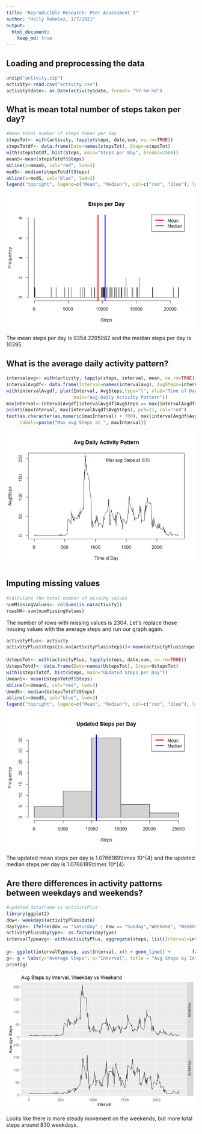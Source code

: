 ```yaml
---
title: "Reproducible Research: Peer Assessment 1"
author: "Holly Rebelez, 1/7/2021"
output: 
  html_document:
    keep_md: true
---
```



## Loading and preprocessing the data

```r
unzip("activity.zip")
activity<-read.csv("activity.csv")
activity$date<- as.Date(activity$date, format= "%Y-%m-%d")
```

## What is mean total number of steps taken per day?


```r
#mean total number of steps taken per day
stepsTot<- with(activity, tapply(steps, date,sum, na.rm=TRUE))
stepsTotdf<- data.frame(Date=names(stepsTot), Steps=stepsTot)
with(stepsTotdf, hist(Steps, main="Steps per Day", breaks=2500))
meanS<-mean(stepsTotdf$Steps)
abline(v=meanS, col="red", lwd=3)
medS<- median(stepsTotdf$Steps)
abline(v=medS, col="blue", lwd=3)
legend("topright", legend=c("Mean", "Median"), col=c("red", "blue"), lwd=3)
```

![](PA1_template_files/figure-html/meanSteps-1.png)<!-- -->

The mean steps per day is 9354.2295082 and the median steps per day is 10395.

## What is the average daily activity pattern?

```r
intervalavg<- with(activity, tapply(steps, interval, mean, na.rm=TRUE))
intervalAvgdf<- data.frame(Interval=names(intervalavg), AvgSteps=intervalavg)
with(intervalAvgdf, plot(Interval, AvgSteps,type="l", xlab="Time of Day",
                         main="Avg Daily Activity Pattern"))
maxInterval<-intervalAvgdf[intervalAvgdf$AvgSteps == max(intervalAvgdf$AvgSteps),1]
points(maxInterval, max(intervalAvgdf$AvgSteps), pch=21, col="red")
text(as.character(as.numeric(maxInterval) + 700), max(intervalAvgdf$AvgSteps)- 10, 
     labels=paste("Max avg Steps at ", maxInterval))
```

![](PA1_template_files/figure-html/averagedailypattern-1.png)<!-- -->

## Imputing missing values


```r
#calculate the total number of missing values
numMissingValues<- colSums(is.na(activity))
rowsNA<-sum(numMissingValues)
```
The number of rows with missing values is 2304. Let's replace those missing
values with the average steps and run our graph again.



```r
activityPlus<- activity
activityPlus$steps[is.na(activityPlus$steps)]<-mean(activityPlus$steps, na.rm=TRUE)

UstepsTot<- with(activityPlus, tapply(steps, date,sum, na.rm=TRUE))
UstepsTotdf<- data.frame(Date=names(UstepsTot), Steps=UstepsTot)
with(UstepsTotdf, hist(Steps, main="Updated Steps per Day"))
UmeanS<- mean(UstepsTotdf$Steps)
abline(v=UmeanS, col="red", lwd=3)
UmedS<- median(UstepsTotdf$Steps)
abline(v=UmedS, col="blue", lwd=3)
legend("topright", legend=c("Mean", "Median"), col=c("red", "blue"), lwd=3)
```

![](PA1_template_files/figure-html/unnamed-chunk-1-1.png)<!-- -->

The updated mean steps per day is 1.0766189\times 10^{4} and the updated median steps per day is 1.0766189\times 10^{4}.


## Are there differences in activity patterns between weekdays and weekends?

```r
#updated dataframe is activityPlus
library(ggplot2)
dow<- weekdays(activityPlus$date)
dayType<- ifelse(dow == "Saturday" | dow == "Sunday","Weekend", "Weekday")
activityPlus$dayType<- as.factor(dayType)
intervalTypeavg<- with(activityPlus, aggregate(steps, list(Interval=interval, DayType = dayType), mean))

g<- ggplot(intervalTypeavg, aes(Interval, x)) + geom_line() +        facet_grid(DayType~.)
g<- g + labs(y="Average Steps", x="Interval", title = "Avg Steps by Interval, Weekday vs Weekend")
print(g)
```

![](PA1_template_files/figure-html/Weekdaypatterns-1.png)<!-- -->


Looks like there is more steady movement on the weekends, but more total steps around 830 weekdays.
